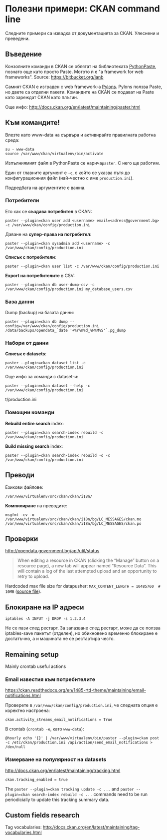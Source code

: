 # Полезни примери: CKAN command line

Следните примери са извадка от документацията за CKAN. Улеснени и преведени.

## Въведение

Конзолните команди в CKAN се облягат на библиотеката [PythonPaste](http://pythonpaste.org/), познато още като просто Paste. Мотото ѝ е "a framework for web frameworks". Source: https://bitbucket.org/ianb

Самият CKAN е изграден с web framework-а [Pylons](http://www.pylonsproject.org/). Pylons ползва Paste, но двете са отделни пакети. Командите на CKAN се подават на Paste като зареждат CKAN като плъгин.

Още инфо: http://docs.ckan.org/en/latest/maintaining/paster.html

## Към командите!

Влезте като www-data на сървъра и активирайте правилната работна среда:

    su - www-data
    source /var/www/ckan/virtualenv/bin/activate

Изпълниямият файл в PythonPaste се нарича`paster`. С него ще работим.

Един от главните аргумент е `-c`, с който се указва пътя до конфигурационния файл (най-честно с име `production.ini`).

Подредбата на аргументите е важна.

### Потребители

Ето как се **създава потребител** в CKAN:

    paster --plugin=ckan user add <username> email=<adress@government.bg> -c /var/www/ckan/config/production.ini

Даване на **супер-права на потребител**:

    paster --plugin=ckan sysadmin add <username> -c /var/www/ckan/config/production.ini

**Списък с потребители**:

    paster --plugin=ckan user list -c /var/www/ckan/config/production.ini

**Export на потребителите** в CSV:

    paster --plugin=ckan db user-dump-csv -c /var/www/ckan/config/production.ini my_database_users.csv

### База данни

Dump (backup) на базата данни:

    paster --plugin=ckan db dump --config=/var/www/ckan/config/production.ini /data/backups/opendata_`date '+%Y%m%d_%H%M%S'`.pg_dump

### Набори от данни

**Списък с datasets**:

    paster --plugin=ckan dataset list -c /var/www/ckan/config/production.ini

Още инфо за команди с dataset-и:

    paster --plugin=ckan dataset --help -c /var/www/ckan/config/production.ini
t/production.ini

### Помощни команди

**Rebuild entire search** index:

    paster --plugin=ckan search-index rebuild -c /var/www/ckan/config/production.ini

**Build missing search** index:

    paster --plugin=ckan search-index rebuild -o -c /var/www/ckan/config/production.ini

## Преводи

Езикови файлове:

    /var/www/virtualenv/src/ckan/ckan/i18n/

**Компилиране** на преводите:

    msgfmt -cv -o /var/www/virtualenv/src/ckan/ckan/i18n/bg/LC_MESSAGES/ckan.mo /var/www/virtualenv/src/ckan/ckan/i18n/bg/LC_MESSAGES/ckan.po

## Проверки

http://opendata.government.bg/api/util/status

> When editing a resource in CKAN (clicking  the “Manage” button on a resource page), a new tab will appear named  “Resource Data”. This will contain a log of the last attempted upload  and an opportunity to retry to upload.

Hardcoded max file size for datapusher: `MAX_CONTENT_LENGTH = 10485760  # 10MB` ([source file](https://github.com/ckan/datapusher/blob/master/datapusher/jobs.py#L29)).

## Блокиране на IP адреси

`iptables -A INPUT -j DROP -s 1.2.3.4`

Не се пази след рестарт. За запазване след рестарт, може да се ползва iptables-save пакетът (отделен), но обикновено временно блокиране е достатъчно, а и машината не се рестартира често.

## Remaining setup

Mainly crontab useful actions

### Email известия към потребителите

https://ckan.readthedocs.org/en/1485-rtd-theme/maintaining/email-notifications.html

Проверете в `/var/www/ckan/config/production.ini`, че следната опция е коректно настроена:

    ckan.activity_streams_email_notifications = True

В crontab (`crontab -e`, като `www-data`):

    @hourly echo '{}' | /var/www/virtualenv/bin/paster --plugin=ckan post -c /etc/ckan/production.ini /api/action/send_email_notifications > /dev/null

### Измерване на популярност на datasets

http://docs.ckan.org/en/latest/maintaining/tracking.html

    ckan.tracking_enabled = true

The `paster --plugin=ckan tracking update -c ...` and `paster --plugin=ckan search-index rebuild -c ...` commands need to be run periodicially to update this tracking summary data.

## Custom fields research

Tag vocabularies:
http://docs.ckan.org/en/latest/maintaining/tag-vocabularies.html
